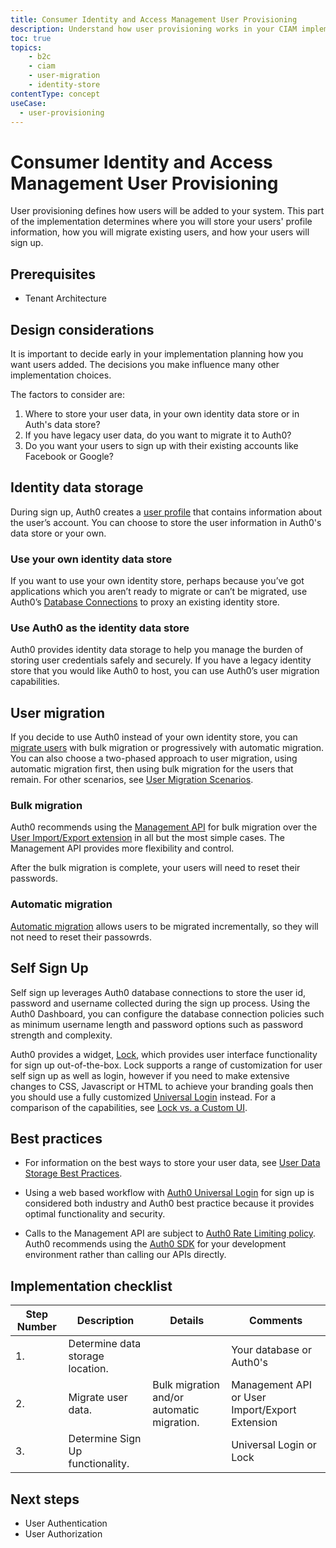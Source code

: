 ```yaml
---
title: Consumer Identity and Access Management User Provisioning
description: Understand how user provisioning works in your CIAM implementation. 
toc: true
topics:
    - b2c
    - ciam
    - user-migration
    - identity-store
contentType: concept
useCase:
  - user-provisioning
---
```

# Consumer Identity and Access Management User Provisioning

User provisioning defines how users will be added to your system. This part of the implementation determines where you will store your users' profile information, how you will migrate existing users, and how your users will sign up. 

## Prerequisites

* Tenant Architecture

## Design considerations

It is important to decide early in your implementation planning how you want users added. The decisions you make influence many other implementation choices.

The factors to consider are: 

1. Where to store your user data, in your own identity data store or in Auth's data store?
2. If you have legacy user data, do you want to migrate it to Auth0?
3. Do you want your users to sign up with their existing accounts like Facebook or Google? 

## Identity data storage

During sign up, Auth0 creates a [user profile](/users/concepts/overview-user-profile) that contains information about the user’s account. You can choose to store the user information in Auth0's data store or your own. 

### Use your own identity data store

If you want to use your own identity store, perhaps because you’ve got applications which you aren’t ready to migrate or can’t be migrated, use Auth0’s [Database Connections](/connections/database/custom-db) to proxy an existing identity store. 

### Use Auth0 as the identity data store

Auth0 provides identity data storage to help you manage the burden of storing user credentials safely and securely. If you have a legacy identity store that you would like Auth0 to host, you can use Auth0’s user migration capabilities. 

## User migration

If you decide to use Auth0 instead of your own identity store, you can [migrate users](/users/concepts/overview-user-migration) with bulk migration or progressively with automatic migration. You can also choose a two-phased approach to user migration, using automatic migration first, then using bulk migration for the users that remain. For other scenarios, see [User Migration Scenarios](/users/references/user-migration-scenarios).

### Bulk migration

Auth0 recommends using the [Management API](/users/concepts/overview-user-migration#bulk-user-imports-with-the-management-api) for bulk migration over the [User Import/Export extension](https://auth0.com/docs/users/concepts/overview-user-migration#migrate-users-with-the-user-import-export-extension) in all but the most simple cases. The Management API provides more flexibility and control. 

After the bulk migration is complete, your users will need to reset their passwords.

### Automatic migration

[Automatic migration](/users/guides/configure-automatic-migration) allows users to be migrated incrementally, so they will not need to reset their passowrds. 

## Self Sign Up

Self sign up leverages Auth0 database connections to store the user id, password and username collected during the sign up process. Using the Auth0 Dashboard, you can configure the database connection policies such as minimum username length and password options such as password strength and complexity.  

Auth0 provides a widget, [Lock](/libraries), which provides user interface functionality for sign up out-of-the-box. Lock supports a range of customization for user self sign up as well as login, however if you need to make extensive changes to CSS, Javascript or HTML to achieve your branding goals then you should use a fully customized [Universal Login](/universal-login) instead. For a comparison of the capabilities, see [Lock vs. a Custom UI](/libraries/when-to-use-lock).

## Best practices

* For information on the best ways to store your user data, see [User Data Storage Best Practices](/best-practices/user-data-storage-best-practices). 

* Using a web based workflow with [Auth0 Universal Login](/universal-login) for sign up is considered both industry and Auth0 best practice because it provides optimal functionality and security. 

* Calls to the Management API are subject to [Auth0 Rate Limiting policy](/docs/policies/rate-limits). Auth0 recommends using the [Auth0 SDK](/libraries) for your development environment rather than calling our APIs directly. 

## Implementation checklist

| Step Number | Description | Details | Comments |
| - | - | - | - |
| 1. | Determine data storage location. |  | Your database or Auth0's |
| 2. | Migrate user data. | Bulk migration and/or automatic migration. | Management API or User Import/Export Extension |
| 3. | Determine Sign Up functionality. |  | Universal Login or Lock |

## Next steps

* User Authentication
* User Authorization
